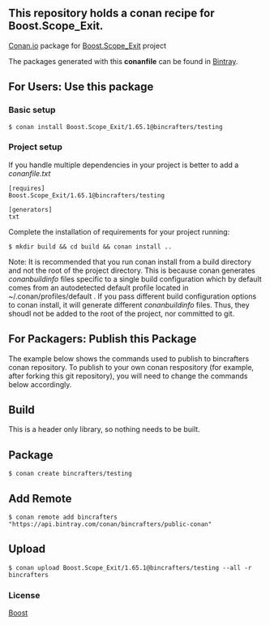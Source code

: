 ## This repository holds a conan recipe for Boost.Scope_Exit.

[Conan.io](https://conan.io) package for [Boost.Scope_Exit](https://github.com/Boostorg/Scope_Exit) project

The packages generated with this **conanfile** can be found in [Bintray](https://bintray.com/bincrafters/public-conan/Boost.Scope_Exit%3Abincrafters).

## For Users: Use this package

### Basic setup

    $ conan install Boost.Scope_Exit/1.65.1@bincrafters/testing

### Project setup

If you handle multiple dependencies in your project is better to add a *conanfile.txt*

    [requires]
    Boost.Scope_Exit/1.65.1@bincrafters/testing

    [generators]
    txt

Complete the installation of requirements for your project running:</small></span>

    $ mkdir build && cd build && conan install ..
	
Note: It is recommended that you run conan install from a build directory and not the root of the project directory.  This is because conan generates *conanbuildinfo* files specific to a single build configuration which by default comes from an autodetected default profile located in ~/.conan/profiles/default .  If you pass different build configuration options to conan install, it will generate different *conanbuildinfo* files.  Thus, they shoudl not be added to the root of the project, nor committed to git. 

## For Packagers: Publish this Package

The example below shows the commands used to publish to bincrafters conan repository. To publish to your own conan respository (for example, after forking this git repository), you will need to change the commands below accordingly. 

## Build  

This is a header only library, so nothing needs to be built.

## Package 

    $ conan create bincrafters/testing
	
## Add Remote

	$ conan remote add bincrafters "https://api.bintray.com/conan/bincrafters/public-conan"

## Upload

    $ conan upload Boost.Scope_Exit/1.65.1@bincrafters/testing --all -r bincrafters

### License
[Boost](LICENSE)
